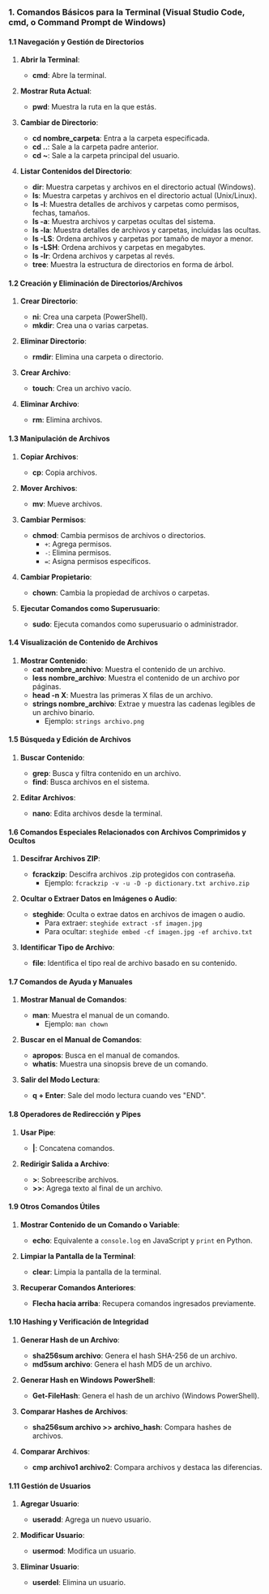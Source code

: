 
### 1. Comandos Básicos para la Terminal (Visual Studio Code, cmd, o Command Prompt de Windows)

#### 1.1 Navegación y Gestión de Directorios

1. **Abrir la Terminal**:
    - **cmd**: Abre la terminal.
  
2. **Mostrar Ruta Actual**:
    - **pwd**: Muestra la ruta en la que estás.
  
3. **Cambiar de Directorio**:
    - **cd nombre_carpeta**: Entra a la carpeta especificada.
    - **cd ..**: Sale a la carpeta padre anterior.
    - **cd ~**: Sale a la carpeta principal del usuario.

4. **Listar Contenidos del Directorio**:
    - **dir**: Muestra carpetas y archivos en el directorio actual (Windows).
    - **ls**: Muestra carpetas y archivos en el directorio actual (Unix/Linux).
    - **ls -l**: Muestra detalles de archivos y carpetas como permisos, fechas, tamaños.
    - **ls -a**: Muestra archivos y carpetas ocultas del sistema.
    - **ls -la**: Muestra detalles de archivos y carpetas, incluidas las ocultas.
    - **ls -LS**: Ordena archivos y carpetas por tamaño de mayor a menor.
    - **ls -LSH**: Ordena archivos y carpetas en megabytes.
    - **ls -lr**: Ordena archivos y carpetas al revés.
    - **tree**: Muestra la estructura de directorios en forma de árbol.

#### 1.2 Creación y Eliminación de Directorios/Archivos

1. **Crear Directorio**:
    - **ni**: Crea una carpeta (PowerShell).
    - **mkdir**: Crea una o varias carpetas.

2. **Eliminar Directorio**:
    - **rmdir**: Elimina una carpeta o directorio.

3. **Crear Archivo**:
    - **touch**: Crea un archivo vacío.

4. **Eliminar Archivo**:
    - **rm**: Elimina archivos.

#### 1.3 Manipulación de Archivos

1. **Copiar Archivos**:
    - **cp**: Copia archivos.

2. **Mover Archivos**:
    - **mv**: Mueve archivos.

3. **Cambiar Permisos**:
    - **chmod**: Cambia permisos de archivos o directorios.
      - `+`: Agrega permisos.
      - `-`: Elimina permisos.
      - `=`: Asigna permisos específicos.

4. **Cambiar Propietario**:
    - **chown**: Cambia la propiedad de archivos o carpetas.

5. **Ejecutar Comandos como Superusuario**:
    - **sudo**: Ejecuta comandos como superusuario o administrador.

#### 1.4 Visualización de Contenido de Archivos

1. **Mostrar Contenido**:
    - **cat nombre_archivo**: Muestra el contenido de un archivo.
    - **less nombre_archivo**: Muestra el contenido de un archivo por páginas.
    - **head -n X**: Muestra las primeras X filas de un archivo.
    - **strings nombre_archivo**: Extrae y muestra las cadenas legibles de un archivo binario.
      - Ejemplo: `strings archivo.png`

#### 1.5 Búsqueda y Edición de Archivos

1. **Buscar Contenido**:
    - **grep**: Busca y filtra contenido en un archivo.
    - **find**: Busca archivos en el sistema.

2. **Editar Archivos**:
    - **nano**: Edita archivos desde la terminal.

#### 1.6 Comandos Especiales Relacionados con Archivos Comprimidos y Ocultos

1. **Descifrar Archivos ZIP**:
    - **fcrackzip**: Descifra archivos .zip protegidos con contraseña.
      - Ejemplo: `fcrackzip -v -u -D -p dictionary.txt archivo.zip`

2. **Ocultar o Extraer Datos en Imágenes o Audio**:
    - **steghide**: Oculta o extrae datos en archivos de imagen o audio.
      - Para extraer: `steghide extract -sf imagen.jpg`
      - Para ocultar: `steghide embed -cf imagen.jpg -ef archivo.txt`

3. **Identificar Tipo de Archivo**:
    - **file**: Identifica el tipo real de archivo basado en su contenido.

#### 1.7 Comandos de Ayuda y Manuales

1. **Mostrar Manual de Comandos**:
    - **man**: Muestra el manual de un comando.
      - Ejemplo: `man chown`

2. **Buscar en el Manual de Comandos**:
    - **apropos**: Busca en el manual de comandos.
    - **whatis**: Muestra una sinopsis breve de un comando.

3. **Salir del Modo Lectura**:
    - **q + Enter**: Sale del modo lectura cuando ves "END".

#### 1.8 Operadores de Redirección y Pipes

1. **Usar Pipe**:
    - **|**: Concatena comandos.

2. **Redirigir Salida a Archivo**:
    - **>**: Sobreescribe archivos.
    - **>>**: Agrega texto al final de un archivo.

#### 1.9 Otros Comandos Útiles

1. **Mostrar Contenido de un Comando o Variable**:
    - **echo**: Equivalente a `console.log` en JavaScript y `print` en Python.

2. **Limpiar la Pantalla de la Terminal**:
    - **clear**: Limpia la pantalla de la terminal.

3. **Recuperar Comandos Anteriores**:
    - **Flecha hacia arriba**: Recupera comandos ingresados previamente.

#### 1.10 Hashing y Verificación de Integridad

1. **Generar Hash de un Archivo**:
    - **sha256sum archivo**: Genera el hash SHA-256 de un archivo.
    - **md5sum archivo**: Genera el hash MD5 de un archivo.

2. **Generar Hash en Windows PowerShell**:
    - **Get-FileHash**: Genera el hash de un archivo (Windows PowerShell).

3. **Comparar Hashes de Archivos**:
    - **sha256sum archivo >> archivo_hash**: Compara hashes de archivos.

4. **Comparar Archivos**:
    - **cmp archivo1 archivo2**: Compara archivos y destaca las diferencias.

#### 1.11 Gestión de Usuarios

1. **Agregar Usuario**:
    - **useradd**: Agrega un nuevo usuario.

2. **Modificar Usuario**:
    - **usermod**: Modifica un usuario.

3. **Eliminar Usuario**:
    - **userdel**: Elimina un usuario.

